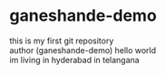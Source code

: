 # ganeshande-demo
this is my first git repository
<br>
author (ganeshande-demo)
hello world
<br>
im living in hyderabad
in telangana


